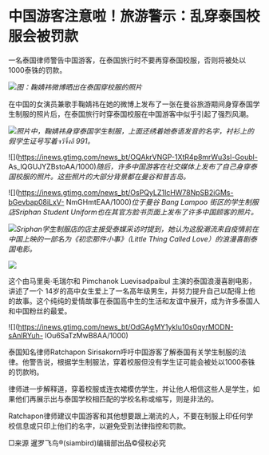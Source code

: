# 中国游客注意啦！旅游警示：乱穿泰国校服会被罚款

一名泰国律师警告中国游客，在泰国旅行时不要再穿泰国校服，否则将被处以1000泰铢的罚款。

![](https://inews.gtimg.com/news_bt/Oq6zFafhsfywQnSqKuzTHCSaX2822G7rsFa4L0DbILFLQAA/1000)_图：鞠婧祎微博晒出在泰国穿校服的照片_

在中国的女演员兼歌手鞠婧祎在她的微博上发布了一张在曼谷旅游期间身穿泰国学生制服的照片后，在泰国旅行时穿泰国校服在中国游客中似乎引起了强烈风潮。

![](https://inews.gtimg.com/news_bt/ObtUn7SKpUuPQGMcFgzIMCoUVw2B6SRUIooWqXT3bhk3cAA/1000)_照片中，鞠婧祎身穿泰国学生制服，上面还绣着她泰语发音的名字，衬衫上的假学生证号写着จวีจิ้งอี
991。_

![](https://inews.gtimg.com/news_bt/OQAkrVNGP-1XtR4p8mrWu3sl-Goubl-
As_lQGUJYZBstoAA/1000)_随后，许多中国游客在社交媒体上发布了自己身穿泰国校服的照片。这些照片的大部分背景都在曼谷和普吉岛。_

![](https://inews.gtimg.com/news_bt/OsPQyLZ1IcHW78NpSB2iGMs-bGevbap08iLxV-
NmGHmtEAA/1000)_位于曼谷 Bang Lampoo 街区的学生制服店Sriphan Student
Uniform也在其官方脸书页面上发布了许多中国顾客的照片。_

![](https://inews.gtimg.com/news_bt/O74uo77pFcuzptjTwoLmYzENSmw0jEAmcCabXWw0wMlK0AA/1000)_Sriphan学生制服店的店主接受泰媒采访时提到，她认为这股潮流来自疫情前在中国上映的一部名为《初恋那件小事》（Little
Thing Called Love）的浪漫喜剧泰国电影。_

![](https://inews.gtimg.com/news_bt/Ohim2eClhtqolND9y9K-cV6ktWOVMCh2gB4hRBjHzv1KoAA/1000)

这个由马里奥·毛瑞尔和 Pimchanok Luevisadpaibul 主演的泰国浪漫喜剧电影，讲述了一个
14岁的高中女生爱上了一名高年级男生，并努力提升自己以配得上他的故事。这个纯纯的爱情故事在泰国高中生的生活和友谊中展开，成为许多泰国人和中国粉丝的最爱。

![](https://inews.gtimg.com/news_bt/OdGAgMY1ykIu10s0qyrMODN-sAnlRYuh-
lOu6SaTzMwB8AA/1000)

泰国知名律师Ratchapon
Sirisakorn呼吁中国游客了解泰国有关学生制服的法律。他警告说，根据学生制服法，穿着校服但没有学生证可能会被处以1000泰铢的罚款哟。

律师进一步解释道，穿着校服或连衣裙模仿学生，并让他人相信这些人是学生，如果他们再展示出与泰国学校相匹配的学校名称或缩写，则是非法的。

Ratchapon律师建议中国游客和其他想要跟上潮流的人，不要在制服上印任何学校信息或只印上他们的名字，以避免受到法律指控和罚款。

□来源 暹罗飞鸟®(siambird)编辑部出品©侵权必究

